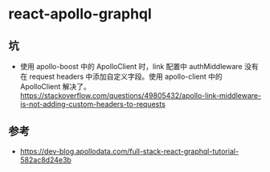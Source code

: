 # react-apollo-graphql

## 坑

* 使用 apollo-boost 中的 ApolloClient 时，link 配置中 authMiddleware 没有在 request headers 中添加自定义字段。使用 apollo-client 中的 ApolloClient 解决了。
  https://stackoverflow.com/questions/49805432/apollo-link-middleware-is-not-adding-custom-headers-to-requests

## 参考

* https://dev-blog.apollodata.com/full-stack-react-graphql-tutorial-582ac8d24e3b
